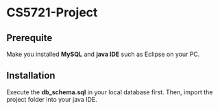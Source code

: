 # CS5721-Project
## Prerequite
Make you installed **MySQL** and **java IDE** such as Eclipse on your PC.
## Installation
Execute the **db_schema.sql** in your local database first. Then, import the project folder into your java IDE.
